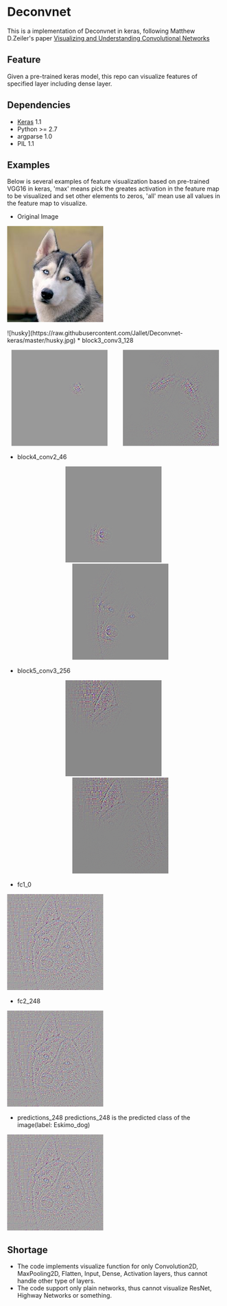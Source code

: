 # Deconvnet
This is a implementation of Deconvnet in keras, following Matthew D.Zeiler's paper [Visualizing and Understanding Convolutional Networks](http://arxiv.org/pdf/1311.2901v3.pdf)

## Feature
Given a pre-trained keras model, this repo can visualize features of specified layer including dense layer.  

## Dependencies
* [Keras](https://github.com/fchollet/keras) 1.1
* Python >= 2.7
* argparse 1.0
* PIL 1.1

## Examples
Below is several examples of feature visualization based on pre-trained VGG16 in keras, 'max' means pick the greates activation in the feature map to be visualized and set other elements to zeros, 'all' mean use all values in the feature map to visualize.
* Original Image <p align="center">
<img height =224 src="husky.jpg">
</p>
  ![husky](https://raw.githubusercontent.com/Jallet/Deconvnet-keras/master/husky.jpg)
* block3_conv3_128<p align="center">
<img height =224 src="results/block3_conv3_128_max.png"> &nbsp; &nbsp; &nbsp; &nbsp; <img width=224 src="results/block3_conv3_128_all.png">
</p>

* block4_conv2_46<p align="center">
<img height =224 src="results/block4_conv2_46_max.png"> &nbsp; &nbsp; &nbsp; &nbsp; <img width=224 src="results/block4_conv2_46_all.png">
</p>

* block5_conv3_256<p align="center">
<img height =224 src="results/block5_conv3_256_max.png"> &nbsp; &nbsp; &nbsp; &nbsp; <img width=224 src="results/block5_conv3_256_all.png">
</p>

* fc1_0 <p align="center">
<img height =224 src="results/fc1_0_all.png">
</p>

* fc2_248 <p align="center">
<img height =224 src="results/fc2_248_max.png">
</p>

* predictions_248 
predictions_248 is the predicted class of the image(label: Eskimo_dog) <p align="center">
<img height =224 src="results/predictions_248_max.png">
</p>

## Shortage
* The code implements visualize function for only Convolution2D, MaxPooling2D, Flatten, Input, Dense, Activation layers, thus cannot handle other type of layers.
* The code support only plain networks, thus cannot visualize ResNet, Highway Networks or something.
